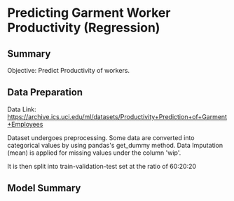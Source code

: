# Predicting Garment Worker Productivity (Regression)
## Summary

Objective: Predict Productivity of workers. 

## Data Preparation

Data Link: https://archive.ics.uci.edu/ml/datasets/Productivity+Prediction+of+Garment+Employees

Dataset undergoes preprocessing. Some data are converted into categorical values by using pandas's get_dummy method. Data Imputation (mean) is applied for missing values under the column 'wip'. 

It is then split into train-validation-test set at the ratio of 60:20:20

## Model Summary


